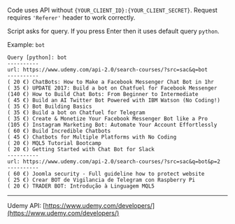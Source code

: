 
Code uses API without `{YOUR_CLIENT_ID}:{YOUR_CLIENT_SECRET}`. Request requires `'Referer'` header to work correctly.

Script asks for query. If you press Enter then it uses default query `python`.

Example: `bot`

    Query [python]: bot
    ----------
    url: https://www.udemy.com/api-2.0/search-courses/?src=sac&q=bot
    ----------
    ( 20 €) ChatBots: How to Make a Facebook Messenger Chat Bot in 1hr
    ( 35 €) UPDATE 2017: Build a bot on Chatfuel for Facebook Messenger
    (140 €) How to Build Chat Bots: From Beginner to Intermediate
    ( 45 €) Build an AI Twitter Bot Powered with IBM Watson (No Coding!)
    ( 35 €) Bot Building Basics
    ( 35 €) Build a bot on Chatfuel for Telegram
    ( 35 €) Create & Monetize Your Facebook Messenger Bot like a Pro
    (105 €) Instagram Marketing Bot: Automate Your Account Effortlessly
    ( 60 €) Build Incredible Chatbots
    ( 45 €) Chatbots for Multiple Platforms with No Coding
    ( 20 €) MQL5 Tutorial Bootcamp
    ( 20 €) Getting Started with Chat Bot for Slack
    ----------
    url: https://www.udemy.com/api-2.0/search-courses/?src=sac&q=bot&p=2
    ----------
    ( 60 €) Joomla security - Full guideline how to protect website
    ( 25 €) Crear BOT de Vigilancia de Telegram con Raspberry Pi
    ( 20 €) TRADER BOT: Introdução à Linguagem MQL5

---

Udemy API: [https://www.udemy.com/developers/](https://www.udemy.com/developers/)

